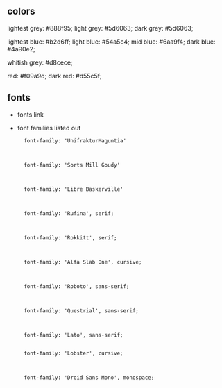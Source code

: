 ## colors

lightest grey: #888f95;
light grey: #5d6063;
dark grey: #5d6063;

lightest blue: #b2d6ff;
light blue: #54a5c4;
mid blue: #6aa9f4;
dark blue: #4a90e2;

whitish grey: #d8cece;

red: #f09a9d;
dark red: #d55c5f;

## fonts

- fonts link
<link
     href="https://fonts.googleapis.com/css?family=Alfa+Slab+One|Droid+Sans+Mono|Lato|Libre+Baskerville|Lobster|Questrial|Rokkitt|Rufina|Sorts+Mill+Goudy|UnifrakturMaguntia"
     rel="stylesheet"
   />

- font families listed out

        font-family: 'UnifrakturMaguntia'



        font-family: 'Sorts Mill Goudy'



        font-family: 'Libre Baskerville'



        font-family: 'Rufina', serif;



        font-family: 'Rokkitt', serif;



        font-family: 'Alfa Slab One', cursive;



        font-family: 'Roboto', sans-serif;



        font-family: 'Questrial', sans-serif;



        font-family: 'Lato', sans-serif;


        font-family: 'Lobster', cursive;



        font-family: 'Droid Sans Mono', monospace;
